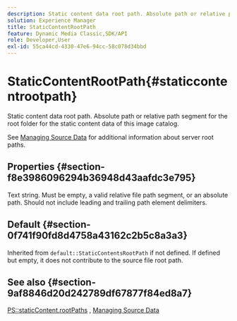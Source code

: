 ```yaml
---
description: Static content data root path. Absolute path or relative path segment for the root folder for the static content data of this image catalog.
solution: Experience Manager
title: StaticContentRootPath
feature: Dynamic Media Classic,SDK/API
role: Developer,User
exl-id: 55ca44cd-4330-47e6-94cc-58c078d34bbd
---
```

# StaticContentRootPath{#staticcontentrootpath}

Static content data root path. Absolute path or relative path segment for the root folder for the static content data of this image catalog.

See [Managing Source Data](../../../../../is-api/image-serving-api-ref/c-configuration-and-administration/c-configuration-and-administration.md#concept-1ec4d9f0e58a430cae045761f1ff9173) for additional information about server root paths.

## Properties {#section-f8e3986096294b36948d43aafdc3e795}

Text string. Must be empty, a valid relative file path segment, or an absolute path. Should not include leading and trailing path element delimiters.

## Default {#section-0f741f90fd8d4758a43162c2b5c8a3a3}

Inherited from `default::StaticContentsRootPath` if not defined. If defined but empty, it does not contribute to the source file root path.

## See also {#section-9af8846d20d242789df67877f84ed8a7}

[PS::staticContent.rootPaths](../../../../../is-api/image-catalog/image-serving-api-ref/c-image-catalog-reference/c-attributes-reference/r-staticcontentrootpath.md#reference-a2b5368d078349828d282357681bb2a5) ,  [Managing Source Data](../../../../../is-api/image-serving-api-ref/c-configuration-and-administration/c-configuration-and-administration.md#concept-1ec4d9f0e58a430cae045761f1ff9173)
